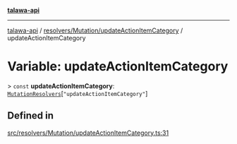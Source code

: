 [**talawa-api**](../../../../README.md)

***

[talawa-api](../../../../modules.md) / [resolvers/Mutation/updateActionItemCategory](../README.md) / updateActionItemCategory

# Variable: updateActionItemCategory

\> `const` **updateActionItemCategory**: [`MutationResolvers`](../../../../types/generatedGraphQLTypes/type-aliases/MutationResolvers.md)\[`"updateActionItemCategory"`\]

## Defined in

[src/resolvers/Mutation/updateActionItemCategory.ts:31](https://github.com/PalisadoesFoundation/talawa-api/blob/5c5b29a0ea487bda8306089fe128f43f3be29f94/src/resolvers/Mutation/updateActionItemCategory.ts#L31)
